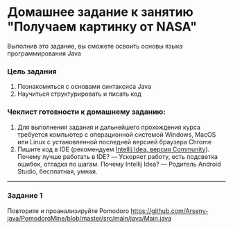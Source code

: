 # Домашнее задание к занятию "Получаем картинку от NASA"

Выполнив это задание, вы сможете освоить основы языка программирования Java

### Цель задания

1. Познакомиться с основами синтаксиса Java
2. Научиться структурировать и писать код

### Чеклист готовности к домашнему заданию:

1. Для выполнения задания и дальнейшего прохождения курса требуется компьютер с операционной системой Windows, MacOS или Linux с установленной последней версией браузера Chrome
2. Пишите код в IDE (рекомендуем [Intellij Idea, версия Community](https://www.jetbrains.com/ru-ru/idea/)). Почему лучше работать в IDE? — Ускоряет работу, есть подсветка ошибок, отладка по шагам. Почему Intellij Idea? — Родитель Android Studio, бесплатная, умная.

------

### Задание 1

Повторите и проанализируйте Pomodoro https://github.com/Arseny-java/PomodoroMine/blob/master/src/main/java/Main.java
